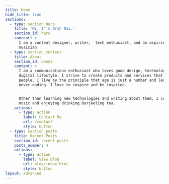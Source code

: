 ```yaml
---
title: Home
hide_title: true
sections:
  - type: section_hero
    title: 'Hi, I''m Arsh Rai.'
    section_id: hero
    content: >
      I am a content designer, writer,  tech enthusiast, and an aspiring
      musician
  - type: section_content
    title: About
    section_id: about
    content: >
      I am a communications enthusiast who loves good design, technology, and
      digital lifestyle. I strive to create products and services that help
      people. I live by the principle that age is just a number and learning is
      never-ending. I love to inspire and be inspired.


      Other than learning new technologies and writing about them, I create
      music and enjoying drinking Darjeeling tea. 
    actions:
      - type: action
        label: Contact Me
        url: /contact
        style: button
  - type: section_posts
    title: Recent Posts
    section_id: recent-posts
    posts_number: 4
    actions:
      - type: action
        label: View Blog
        url: blog/index.html
        style: button
layout: advanced
---
```

